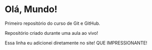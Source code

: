 # Olá, Mundo!
 Primeiro repositório do curso de Git e GitHub.

Repositório criado durante uma aula ao vivo!

Essa linha eu adicionei diretamente no site! QUE IMPRESSIONANTE!
